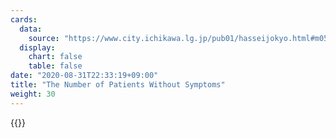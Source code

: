 ```yaml
---
cards:
  data:
    source: "https://www.city.ichikawa.lg.jp/pub01/hasseijokyo.html#m05"
  display:
    chart: false
    table: false
date: "2020-08-31T22:33:19+09:00"
title: "The Number of Patients Without Symptoms"
weight: 30
---
```


{{<list src="the_number_of_patients_without_symptoms">}}
